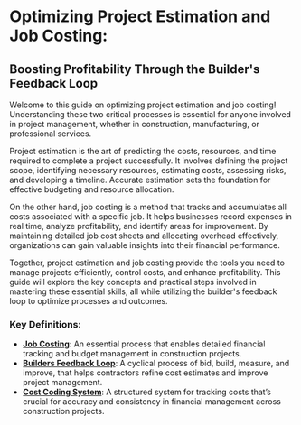 # Optimizing Project Estimation and Job Costing: 
## Boosting Profitability Through the Builder's Feedback Loop

Welcome to this guide on optimizing project estimation and job costing! Understanding these two critical processes is essential for anyone involved in project management, whether in construction, manufacturing, or professional services.

Project estimation is the art of predicting the costs, resources, and time required to complete a project successfully. It involves defining the project scope, identifying necessary resources, estimating costs, assessing risks, and developing a timeline. Accurate estimation sets the foundation for effective budgeting and resource allocation.

On the other hand, job costing is a method that tracks and accumulates all costs associated with a specific job. It helps businesses record expenses in real time, analyze profitability, and identify areas for improvement. By maintaining detailed job cost sheets and allocating overhead effectively, organizations can gain valuable insights into their financial performance.

Together, project estimation and job costing provide the tools you need to manage projects efficiently, control costs, and enhance profitability. This guide will explore the key concepts and practical steps involved in mastering these essential skills, all while utilizing the builder's feedback loop to optimize processes and outcomes.

### **Key Definitions**:

- <ins>**Job Costing**</ins>: An essential process that enables detailed financial tracking and budget management in construction projects.
- <ins>**Builders Feedback Loop**</ins>: A cyclical process of bid, build, measure, and improve, that helps contractors refine cost estimates and improve project management.
- <ins>**Cost Coding System**</ins>: A structured system for tracking costs that’s crucial for accuracy and consistency in financial management across construction projects.
